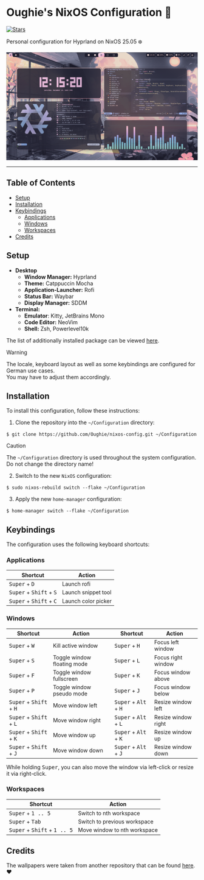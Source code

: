 # Oughie's NixOS Configuration :cherry_blossom:

[![Stars](https://img.shields.io/github/stars/Oughie/nixos-config)](https://github.com/Oughie/nixos-config/stargazers)

Personal configuration for Hyprland on NixOS 25.05 :snowflake:

![Screenshot](public/presentation.png)

---

## Table of Contents

- [Setup](#setup)
- [Installation](#installation)
- [Keybindings](#keybindings)
  - [Applications](#applications)
  - [Windows](#windows)
  - [Workspaces](#workspaces)
- [Credits](#credits)

## Setup

- **Desktop**
  - **Window Manager:** Hyprland
  - **Theme:** Catppuccin Mocha
  - **Application-Launcher:** Rofi
  - **Status Bar:** Waybar
  - **Display Manager:** SDDM
- **Terminal:**
  - **Emulator**: Kitty, JetBrains Mono
  - **Code Editor:** NeoVim
  - **Shell:** Zsh, Powerlevel10k

The list of additionally installed package can be viewed [here](nixos/modules/packages.nix).

> [!WARNING]
> The locale, keyboard layout as well as some keybindings are configured for German use cases.  
> You may have to adjust them accordingly.

## Installation

To install this configuration, follow these instructions:

1. Clone the repository into the `~/Configuration` directory:

```
$ git clone https://github.com/Oughie/nixos-config.git ~/Configuration
```

> [!CAUTION]
> The `~/Configuration` directory is used throughout the system configuration.  
> Do not change the directory name!

2. Switch to the new `NixOS` configuration:

```
$ sudo nixos-rebuild switch --flake ~/Configuration
```

3. Apply the new `home-manager` configuration:

```
$ home-manager switch --flake ~/Configuration
```

## Keybindings 

The configuration uses the following keyboard shortcuts:

### Applications

| Shortcut                                           | Action              |
| -------------------------------------------------- | ------------------- |
| <kbd>Super</kbd> + <kbd>D</kbd>                    | Launch rofi         |
| <kbd>Super</kbd> + <kbd>Shift</kbd> + <kbd>S</kbd> | Launch snippet tool |
| <kbd>Super</kbd> + <kbd>Shift</kbd> + <kbd>C</kbd> | Launch color picker |

### Windows

| Shortcut                                           | Action                      | Shortcut                                           | Action              |
| -------------------------------------------------- | --------------------------- | -------------------------------------------------- | ------------------- |
| <kbd>Super</kbd> + <kbd>W</kbd>                    | Kill active window          | <kbd>Super</kbd> + <kbd>H</kbd>                    | Focus left window   |
| <kbd>Super</kbd> + <kbd>S</kbd>                    | Toggle window floating mode | <kbd>Super</kbd> + <kbd>L</kbd>                    | Focus right window  |
| <kbd>Super</kbd> + <kbd>F</kbd>                    | Toggle window fullscreen    | <kbd>Super</kbd> + <kbd>K</kbd>                    | Focus window above  |
| <kbd>Super</kbd> + <kbd>P</kbd>                    | Toggle window pseudo mode   | <kbd>Super</kbd> + <kbd>J</kbd>                    | Focus window below  |
| <kbd>Super</kbd> + <kbd>Shift</kbd> + <kbd>H</kbd> | Move window left            | <kbd>Super</kbd> + <kbd>Alt</kbd> + <kbd>H</kbd>   | Resize window left  |
| <kbd>Super</kbd> + <kbd>Shift</kbd> + <kbd>L</kbd> | Move window right           | <kbd>Super</kbd> + <kbd>Alt</kbd> + <kbd>L</kbd>   | Resize window right |
| <kbd>Super</kbd> + <kbd>Shift</kbd> + <kbd>K</kbd> | Move window up              | <kbd>Super</kbd> + <kbd>Alt</kbd> + <kbd>K</kbd>   | Resize window up    |
| <kbd>Super</kbd> + <kbd>Shift</kbd> + <kbd>J</kbd> | Move window down            | <kbd>Super</kbd> + <kbd>Alt</kbd> + <kbd>J</kbd>   | Resize window down  |

While holding <kbd>Super</kbd>, you can also move the window via left-click or resize it via right-click.

### Workspaces 

| Shortcut                                                 | Action                       |
| -------------------------------------------------------- | ---------------------------- |
| <kbd>Super</kbd> + <kbd>1 .. 5</kbd>                    | Switch to nth workspace      |
| <kbd>Super</kbd> + <kbd>Tab</kbd>                        | Switch to previous workspace |
| <kbd>Super</kbd> + <kbd>Shift</kbd> + <kbd>1 .. 5</kbd> | Move window to nth workspace |

## Credits

The wallpapers were taken from another repository that can be found [here](https://github.com/orxngc/walls-catppuccin-mocha). :heart:
